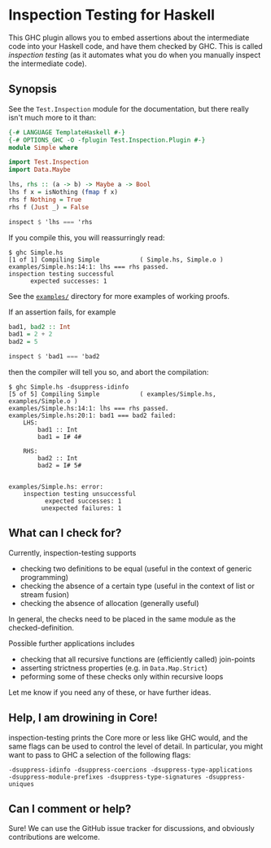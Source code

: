 Inspection Testing for Haskell
==============================

This GHC plugin allows you to embed assertions about the intermediate code into
your Haskell code, and have them checked by GHC. This is called _inspection
testing_ (as it automates what you do when you manually inspect the
intermediate code).

Synopsis
--------

See the `Test.Inspection` module for the documentation, but there really isn't much
more to it than:

```haskell
{-# LANGUAGE TemplateHaskell #-}
{-# OPTIONS_GHC -O -fplugin Test.Inspection.Plugin #-}
module Simple where

import Test.Inspection
import Data.Maybe

lhs, rhs :: (a -> b) -> Maybe a -> Bool
lhs f x = isNothing (fmap f x)
rhs f Nothing = True
rhs f (Just _) = False

inspect $ 'lhs === 'rhs
```

If you compile this, you will reassurringly read:

```
$ ghc Simple.hs
[1 of 1] Compiling Simple           ( Simple.hs, Simple.o )
examples/Simple.hs:14:1: lhs === rhs passed.
inspection testing successful
      expected successes: 1
```

See the [`examples/`](examples/) directory for more examples of working proofs.

If an assertion fails, for example

```haskell
bad1, bad2 :: Int
bad1 = 2 + 2
bad2 = 5

inspect $ 'bad1 === 'bad2
```
then the compiler will tell you so, and abort the compilation:
```
$ ghc Simple.hs -dsuppress-idinfo
[5 of 5] Compiling Simple           ( examples/Simple.hs, examples/Simple.o )
examples/Simple.hs:14:1: lhs === rhs passed.
examples/Simple.hs:20:1: bad1 === bad2 failed:
    LHS:
        bad1 :: Int
        bad1 = I# 4#

    RHS:
        bad2 :: Int
        bad2 = I# 5#


examples/Simple.hs: error:
    inspection testing unsuccessful
          expected successes: 1
         unexpected failures: 1
```

What can I check for?
---------------------

Currently, inspection-testing supports

 * checking two definitions to be equal (useful in the context of generic
   programming)
 * checking the absence of a certain type (useful in the context of list or
   stream fusion)
 * checking the absence of allocation (generally useful)

In general, the checks need to be placed in the same module as the
checked-definition.

Possible further applications includes

 * checking that all recursive functions are (efficiently called) join-points
 * asserting strictness properties (e.g. in `Data.Map.Strict`)
 * peforming some of these checks only within recursive loops

Let me know if you need any of these, or have further ideas.

Help, I am drowining in Core!
-----------------------------

inspection-testing prints the Core more or less like GHC would, and the same
flags can be used to control the level of detail. In particular, you might want
to pass to GHC a selection of the following flags:

    -dsuppress-idinfo -dsuppress-coercions -dsuppress-type-applications
    -dsuppress-module-prefixes -dsuppress-type-signatures -dsuppress-uniques

Can I comment or help?
----------------------

Sure! We can use the GitHub issue tracker for discussions, and obviously
contributions are welcome.

